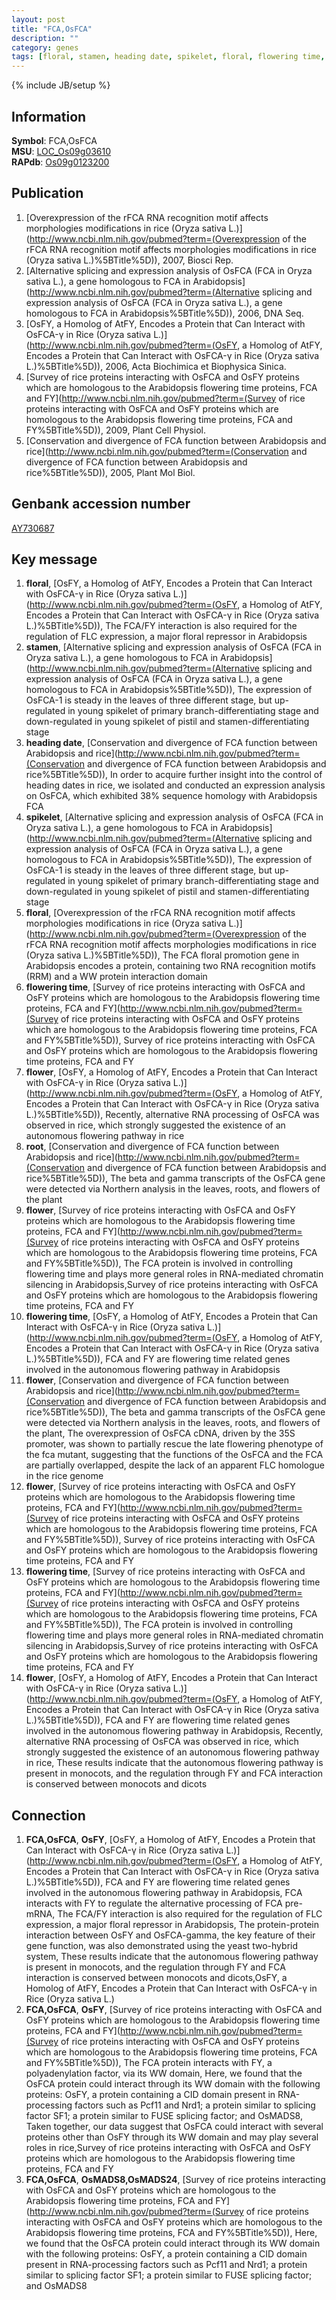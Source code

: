 ```yaml
---
layout: post
title: "FCA,OsFCA"
description: ""
category: genes
tags: [floral, stamen, heading date, spikelet, floral, flowering time, flower, root, flower, flowering time, flower, flower, flowering time, flower]
---
```

{% include JB/setup %}

## Information
__Symbol__: FCA,OsFCA  
__MSU__: [LOC_Os09g03610](http://rice.plantbiology.msu.edu/cgi-bin/ORF_infopage.cgi?orf=LOC_Os09g03610)  
__RAPdb__: [Os09g0123200](http://rapdb.dna.affrc.go.jp/viewer/gbrowse_details/irgsp1?name=Os09g0123200)  

## Publication
1. [Overexpression of the rFCA RNA recognition motif affects morphologies modifications in rice (Oryza sativa L.)](http://www.ncbi.nlm.nih.gov/pubmed?term=(Overexpression of the rFCA RNA recognition motif affects morphologies modifications in rice (Oryza sativa L.)%5BTitle%5D)), 2007, Biosci Rep.
2. [Alternative splicing and expression analysis of OsFCA (FCA in Oryza sativa L.), a gene homologous to FCA in Arabidopsis](http://www.ncbi.nlm.nih.gov/pubmed?term=(Alternative splicing and expression analysis of OsFCA (FCA in Oryza sativa L.), a gene homologous to FCA in Arabidopsis%5BTitle%5D)), 2006, DNA Seq.
3. [OsFY, a Homolog of AtFY, Encodes a Protein that Can Interact with OsFCA-γ in Rice (Oryza sativa L.)](http://www.ncbi.nlm.nih.gov/pubmed?term=(OsFY, a Homolog of AtFY, Encodes a Protein that Can Interact with OsFCA-γ in Rice (Oryza sativa L.)%5BTitle%5D)), 2006, Acta Biochimica et Biophysica Sinica.
4. [Survey of rice proteins interacting with OsFCA and OsFY proteins which are homologous to the Arabidopsis flowering time proteins, FCA and FY](http://www.ncbi.nlm.nih.gov/pubmed?term=(Survey of rice proteins interacting with OsFCA and OsFY proteins which are homologous to the Arabidopsis flowering time proteins, FCA and FY%5BTitle%5D)), 2009, Plant Cell Physiol.
5. [Conservation and divergence of FCA function between Arabidopsis and rice](http://www.ncbi.nlm.nih.gov/pubmed?term=(Conservation and divergence of FCA function between Arabidopsis and rice%5BTitle%5D)), 2005, Plant Mol Biol.

## Genbank accession number
[AY730687](http://www.ncbi.nlm.nih.gov/nuccore/AY730687)

## Key message
1. __floral__, [OsFY, a Homolog of AtFY, Encodes a Protein that Can Interact with OsFCA-γ in Rice (Oryza sativa L.)](http://www.ncbi.nlm.nih.gov/pubmed?term=(OsFY, a Homolog of AtFY, Encodes a Protein that Can Interact with OsFCA-γ in Rice (Oryza sativa L.)%5BTitle%5D)),  The FCA/FY interaction is also required for the regulation of FLC expression, a major floral repressor in Arabidopsis
2. __stamen__, [Alternative splicing and expression analysis of OsFCA (FCA in Oryza sativa L.), a gene homologous to FCA in Arabidopsis](http://www.ncbi.nlm.nih.gov/pubmed?term=(Alternative splicing and expression analysis of OsFCA (FCA in Oryza sativa L.), a gene homologous to FCA in Arabidopsis%5BTitle%5D)),  The expression of OsFCA-1 is steady in the leaves of three different stage, but up-regulated in young spikelet of primary branch-differentiating stage and down-regulated in young spikelet of pistil and stamen-differentiating stage
3. __heading date__, [Conservation and divergence of FCA function between Arabidopsis and rice](http://www.ncbi.nlm.nih.gov/pubmed?term=(Conservation and divergence of FCA function between Arabidopsis and rice%5BTitle%5D)),  In order to acquire further insight into the control of heading dates in rice, we isolated and conducted an expression analysis on OsFCA, which exhibited 38% sequence homology with Arabidopsis FCA
4. __spikelet__, [Alternative splicing and expression analysis of OsFCA (FCA in Oryza sativa L.), a gene homologous to FCA in Arabidopsis](http://www.ncbi.nlm.nih.gov/pubmed?term=(Alternative splicing and expression analysis of OsFCA (FCA in Oryza sativa L.), a gene homologous to FCA in Arabidopsis%5BTitle%5D)),  The expression of OsFCA-1 is steady in the leaves of three different stage, but up-regulated in young spikelet of primary branch-differentiating stage and down-regulated in young spikelet of pistil and stamen-differentiating stage
5. __floral__, [Overexpression of the rFCA RNA recognition motif affects morphologies modifications in rice (Oryza sativa L.)](http://www.ncbi.nlm.nih.gov/pubmed?term=(Overexpression of the rFCA RNA recognition motif affects morphologies modifications in rice (Oryza sativa L.)%5BTitle%5D)),  The FCA floral promotion gene in Arabidopsis encodes a protein, containing two RNA recognition motifs (RRM) and a WW protein interaction domain
6. __flowering time__, [Survey of rice proteins interacting with OsFCA and OsFY proteins which are homologous to the Arabidopsis flowering time proteins, FCA and FY](http://www.ncbi.nlm.nih.gov/pubmed?term=(Survey of rice proteins interacting with OsFCA and OsFY proteins which are homologous to the Arabidopsis flowering time proteins, FCA and FY%5BTitle%5D)), Survey of rice proteins interacting with OsFCA and OsFY proteins which are homologous to the Arabidopsis flowering time proteins, FCA and FY
7. __flower__, [OsFY, a Homolog of AtFY, Encodes a Protein that Can Interact with OsFCA-γ in Rice (Oryza sativa L.)](http://www.ncbi.nlm.nih.gov/pubmed?term=(OsFY, a Homolog of AtFY, Encodes a Protein that Can Interact with OsFCA-γ in Rice (Oryza sativa L.)%5BTitle%5D)),  Recently, alternative RNA processing of OsFCA was observed in rice, which strongly suggested the existence of an autonomous flowering pathway in rice
8. __root__, [Conservation and divergence of FCA function between Arabidopsis and rice](http://www.ncbi.nlm.nih.gov/pubmed?term=(Conservation and divergence of FCA function between Arabidopsis and rice%5BTitle%5D)),  The beta and gamma transcripts of the OsFCA gene were detected via Northern analysis in the leaves, roots, and flowers of the plant
9. __flower__, [Survey of rice proteins interacting with OsFCA and OsFY proteins which are homologous to the Arabidopsis flowering time proteins, FCA and FY](http://www.ncbi.nlm.nih.gov/pubmed?term=(Survey of rice proteins interacting with OsFCA and OsFY proteins which are homologous to the Arabidopsis flowering time proteins, FCA and FY%5BTitle%5D)), The FCA protein is involved in controlling flowering time and plays more general roles in RNA-mediated chromatin silencing in Arabidopsis,Survey of rice proteins interacting with OsFCA and OsFY proteins which are homologous to the Arabidopsis flowering time proteins, FCA and FY
10. __flowering time__, [OsFY, a Homolog of AtFY, Encodes a Protein that Can Interact with OsFCA-γ in Rice (Oryza sativa L.)](http://www.ncbi.nlm.nih.gov/pubmed?term=(OsFY, a Homolog of AtFY, Encodes a Protein that Can Interact with OsFCA-γ in Rice (Oryza sativa L.)%5BTitle%5D)), FCA and FY are flowering time related genes involved in the autonomous flowering pathway in Arabidopsis
11. __flower__, [Conservation and divergence of FCA function between Arabidopsis and rice](http://www.ncbi.nlm.nih.gov/pubmed?term=(Conservation and divergence of FCA function between Arabidopsis and rice%5BTitle%5D)),  The beta and gamma transcripts of the OsFCA gene were detected via Northern analysis in the leaves, roots, and flowers of the plant, The overexpression of OsFCA cDNA, driven by the 35S promoter, was shown to partially rescue the late flowering phenotype of the fca mutant, suggesting that the functions of the OsFCA and the FCA are partially overlapped, despite the lack of an apparent FLC homologue in the rice genome
12. __flower__, [Survey of rice proteins interacting with OsFCA and OsFY proteins which are homologous to the Arabidopsis flowering time proteins, FCA and FY](http://www.ncbi.nlm.nih.gov/pubmed?term=(Survey of rice proteins interacting with OsFCA and OsFY proteins which are homologous to the Arabidopsis flowering time proteins, FCA and FY%5BTitle%5D)), Survey of rice proteins interacting with OsFCA and OsFY proteins which are homologous to the Arabidopsis flowering time proteins, FCA and FY
13. __flowering time__, [Survey of rice proteins interacting with OsFCA and OsFY proteins which are homologous to the Arabidopsis flowering time proteins, FCA and FY](http://www.ncbi.nlm.nih.gov/pubmed?term=(Survey of rice proteins interacting with OsFCA and OsFY proteins which are homologous to the Arabidopsis flowering time proteins, FCA and FY%5BTitle%5D)), The FCA protein is involved in controlling flowering time and plays more general roles in RNA-mediated chromatin silencing in Arabidopsis,Survey of rice proteins interacting with OsFCA and OsFY proteins which are homologous to the Arabidopsis flowering time proteins, FCA and FY
14. __flower__, [OsFY, a Homolog of AtFY, Encodes a Protein that Can Interact with OsFCA-γ in Rice (Oryza sativa L.)](http://www.ncbi.nlm.nih.gov/pubmed?term=(OsFY, a Homolog of AtFY, Encodes a Protein that Can Interact with OsFCA-γ in Rice (Oryza sativa L.)%5BTitle%5D)), FCA and FY are flowering time related genes involved in the autonomous flowering pathway in Arabidopsis, Recently, alternative RNA processing of OsFCA was observed in rice, which strongly suggested the existence of an autonomous flowering pathway in rice, These results indicate that the autonomous flowering pathway is present in monocots, and the regulation through FY and FCA interaction is conserved between monocots and dicots

## Connection
1. __FCA,OsFCA__, __OsFY__, [OsFY, a Homolog of AtFY, Encodes a Protein that Can Interact with OsFCA-γ in Rice (Oryza sativa L.)](http://www.ncbi.nlm.nih.gov/pubmed?term=(OsFY, a Homolog of AtFY, Encodes a Protein that Can Interact with OsFCA-γ in Rice (Oryza sativa L.)%5BTitle%5D)), FCA and FY are flowering time related genes involved in the autonomous flowering pathway in Arabidopsis, FCA interacts with FY to regulate the alternative processing of FCA pre-mRNA, The FCA/FY interaction is also required for the regulation of FLC expression, a major floral repressor in Arabidopsis, The protein-protein interaction between OsFY and OsFCA-gamma, the key feature of their gene function, was also demonstrated using the yeast two-hybrid system, These results indicate that the autonomous flowering pathway is present in monocots, and the regulation through FY and FCA interaction is conserved between monocots and dicots,OsFY, a Homolog of AtFY, Encodes a Protein that Can Interact with OsFCA-γ in Rice (Oryza sativa L.)
2. __FCA,OsFCA__, __OsFY__, [Survey of rice proteins interacting with OsFCA and OsFY proteins which are homologous to the Arabidopsis flowering time proteins, FCA and FY](http://www.ncbi.nlm.nih.gov/pubmed?term=(Survey of rice proteins interacting with OsFCA and OsFY proteins which are homologous to the Arabidopsis flowering time proteins, FCA and FY%5BTitle%5D)),  The FCA protein interacts with FY, a polyadenylation factor, via its WW domain, Here, we found that the OsFCA protein could interact through its WW domain with the following proteins: OsFY, a protein containing a CID domain present in RNA-processing factors such as Pcf11 and Nrd1; a protein similar to splicing factor SF1; a protein similar to FUSE splicing factor; and OsMADS8, Taken together, our data suggest that OsFCA could interact with several proteins other than OsFY through its WW domain and may play several roles in rice,Survey of rice proteins interacting with OsFCA and OsFY proteins which are homologous to the Arabidopsis flowering time proteins, FCA and FY
3. __FCA,OsFCA__, __OsMADS8,OsMADS24__, [Survey of rice proteins interacting with OsFCA and OsFY proteins which are homologous to the Arabidopsis flowering time proteins, FCA and FY](http://www.ncbi.nlm.nih.gov/pubmed?term=(Survey of rice proteins interacting with OsFCA and OsFY proteins which are homologous to the Arabidopsis flowering time proteins, FCA and FY%5BTitle%5D)),  Here, we found that the OsFCA protein could interact through its WW domain with the following proteins: OsFY, a protein containing a CID domain present in RNA-processing factors such as Pcf11 and Nrd1; a protein similar to splicing factor SF1; a protein similar to FUSE splicing factor; and OsMADS8


